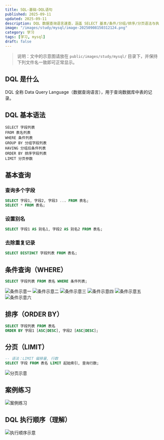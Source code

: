 ```yaml
---
title: SQL-基础-DQL语句
published: 2025-09-11
updated: 2025-09-11
description: DQL 数据查询语言速查，涵盖 SELECT 基本/条件/分组/排序/分页语法与执行顺序。
image: "/images/study/mysql/image-20250908150312124.png"
category: 学习
tags: [学习, mysql]
draft: false
---
```


> 说明：文中的示意图请放在 `public/images/study/mysql/` 目录下，并保持下列文件名一致即可正常显示。

## DQL 是什么

DQL 全称 Data Query Language（数据查询语言），用于查询数据库中表的记录。

## DQL 基本语法

```
SELECT 字段列表
FROM 表名列表
WHERE 条件列表
GROUP BY 分组字段列表
HAVING 分组后条件列表
ORDER BY 排序字段列表
LIMIT 分页参数
```

## 基本查询

### 查询多个字段

```sql
SELECT 字段1, 字段2, 字段3 ... FROM 表名;
SELECT * FROM 表名;
```

### 设置别名

```sql
SELECT 字段1 AS 别名1, 字段2 AS 别名2 FROM 表名;
```

### 去除重复记录

```sql
SELECT DISTINCT 字段列表 FROM 表名;
```

## 条件查询（WHERE）

```sql
SELECT 字段列表 FROM 表名 WHERE 条件列表;
```

![条件示意一](/images/study/mysql/image-20250908150312124.png)
![条件示意二](/images/study/mysql/image-20250909105245721.png)
![条件示意三](/images/study/mysql/image-20250909105447322.png)
![条件示意四](/images/study/mysql/image-20250909105415884.png)
![条件示意五](/images/study/mysql/image-20250909105738336.png)
![条件示意六](/images/study/mysql/image-20250909105809469.png)

## 排序（ORDER BY）

```sql
SELECT 字段列表 FROM 表名
ORDER BY 字段1 [ASC|DESC], 字段2 [ASC|DESC];
```

## 分页（LIMIT）

```sql
-- 语法：LIMIT 偏移量, 行数
SELECT 字段 FROM 表名 LIMIT 起始索引, 查询行数;
```

![分页示意](/images/study/mysql/image-20250910112628488.png)

## 案例练习

![案例练习](/images/study/mysql/image-20250911102611899.png)

## DQL 执行顺序（理解）

![执行顺序示意](/images/study/mysql/image-20250911102806779.png)


